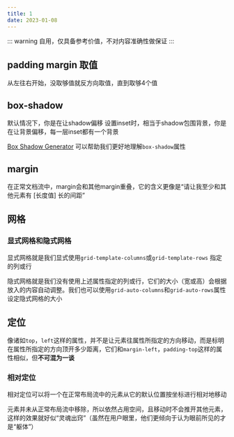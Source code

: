 ```yaml
---
title: 1
date: 2023-01-08
---
```


::: warning
自用，仅具备参考价值，不对内容准确性做保证
:::

## padding margin 取值

从左往右开始，没取够值就反方向取值，直到取够4个值

## box-shadow
默认情况下，你是在让shadow偏移
设置inset时，相当于shadow包围背景，你是在让背景偏移，每一层inset都有一个背景

[Box Shadow Generator](https://developer.mozilla.org/zh-CN/docs/Web/CSS/CSS_Backgrounds_and_Borders/Box-shadow_generator) 可以帮助我们更好地理解`box-shadow`属性

## margin

在正常文档流中，margin会和其他margin重叠，它的含义更像是“请让我至少和其他元素有 [长度值] 长的间距”

## 网格
### 显式网格和隐式网格
显式网格就是我们显式使用`grid-template-columns`或`grid-template-rows` 指定的列或行

隐式网格就是我们没有使用上述属性指定的列或行，它们的大小（宽或高）会根据放入的内容自动调整。我们也可以使用`grid-auto-columns`和`grid-auto-rows`属性设定隐式网格的大小

## 定位
像诸如`top`，`left`这样的属性，并不是让元素往属性所指定的方向移动，而是标明在属性所指定的方向顶开多少距离，它们和`margin-left`，`padding-top`这样的属性相似，但**不可混为一谈**

### 相对定位
相对定位可以将一个在正常布局流中的元素从它的默认位置按坐标进行相对地移动

元素并未从正常布局流中移除，所以依然占用空间，且移动时不会推开其他元素，这样的效果就好似“灵魂出窍”（虽然在用户眼里，他们更倾向于认为眼前所见的才是“躯体”）
